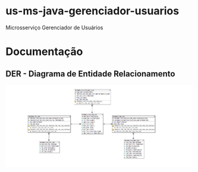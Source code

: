 # us-ms-java-gerenciador-usuarios
Microsserviço Gerenciador de Usuários

# Documentação
## DER - Diagrama de Entidade Relacionamento

![](doc/der/DER-us-gerenciador-usuarios.png)
